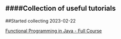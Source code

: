 ####Collection of useful tutorials
-
##Started collecting 2023-02-22


[Functional Programming in Java - Full Course](https://youtu.be/rPSL1alFIjI)
